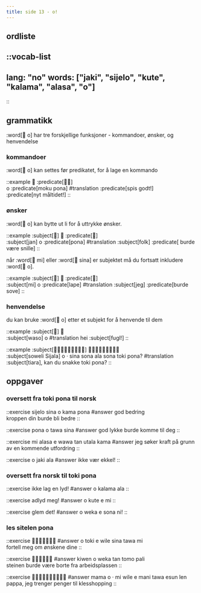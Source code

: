 ```yaml
---
title: side 13 - o! 
---
```

## ordliste
::vocab-list
---
lang: "no"
words: ["jaki", "sijelo", "kute", "kalama", "alasa", "o"]
---
::

## grammatikk
:word[󱥄 o] har tre forskjellige funksjoner - kommandoer, ønsker, og henvendelse 

### kommandoer
:word[󱥄 o] kan settes før predikatet, for å lage en kommando

::example
󱥄 :predicate[󱤶󱥔] \
o :predicate[moku pona]
#translation
:predicate[spis godt!] <br>
:predicate[nyt måltidet!]
::

### ønsker

:word[󱥄 o] kan bytte ut li for å uttrykke ønsker.

::example
:subject[󱤑] 󱥄 :predicate[󱥔] \
:subject[jan] o :predicate[pona]
#translation
:subject[folk] :predicate[ burde være snille]
::

når :word[󱤴 mi] eller :word[󱥞 sina] er subjektet må du fortsatt inkludere :word[󱥄 o]. 

::example
:subject[󱤴] 󱥄 :predicate[󱤢] \
:subject[mi] o :predicate[lape]
#translation
:subject[jeg] :predicate[burde sove]
::

### henvendelse
du kan bruke :word[󱥄 o] etter et subjekt for å henvende til dem

::example
:subject[󱥴] 󱥄 \
:subject[waso] o
#translation
hei :subject[fugl!]
::

::example
:subject[󱥢󱦐󱥦󱤌󱤑󱤄󱤧󱤂󱦑] 󱥄󱦜󱥞󱥡󱤂󱥡󱥬󱦖󱥔 \
:subject[soweli Sijala] o · sina sona ala sona toki pona?
#translation
:subject[tiara], kan du snakke toki pona?
::

## oppgaver
### oversett fra toki pona til norsk 
::exercise
sijelo sina o kama pona
#answer
god bedring \
kroppen din burde bli bedre
::

::exercise
pona o tawa sina
#answer
god lykke burde komme til deg
::

::exercise
mi alasa e wawa tan utala kama
#answer
jeg søker kraft på grunn av en kommende utfordring
::

::exercise
o jaki ala
#answer
ikke vær ekkel!
::

### oversett fra norsk til toki pona
::exercise
ikke lag en lyd!
#answer
o kalama ala
::

::exercise
adlyd meg!
#answer
o kute e mi
::

::exercise
glem det!
#answer
o weka e sona ni!
::

### les sitelen pona
::exercise
󱥄󱥬󱤉󱥷󱥞󱥩󱤴
#answer
o toki e wile sina tawa mi \
fortell meg om ønskene dine
::

::exercise
󱤛󱥄󱥶󱥧󱥭󱥉
#answer
kiwen o weka tan tomo pali \
steinen burde være borte fra arbeidsplassen
::

::exercise
󱤱󱥄󱦜󱤴󱥷󱤉󱤲󱥩󱤋󱤥
#answer
mama o · mi wile e mani tawa esun len \
pappa, jeg trenger penger til klesshopping
::